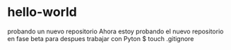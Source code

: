 # hello-world
probando un nuevo repositorio
Ahora estoy probando el nuevo repositorio en fase beta para despues trabajar con Pyton
$ touch .gitignore
